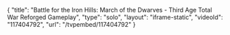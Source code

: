 {
    "title": "Battle for the Iron Hills: March of the Dwarves - Third Age Total War Reforged Gameplay",
    "type": "solo",
    "layout": "iframe-static",
    "videoId": "117404792",
    "url": "\/tvpembed\/117404792"
}
